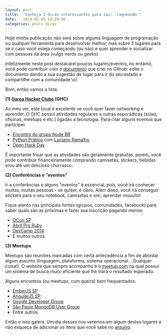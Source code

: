 ```yaml
---
layout: post
title:  "Conheça 3 dicas interessantes para sair 'raqueando'"
date:   2014-02-05 14:29:56
categories: posts dicas
---
```


Hoje minha publicação não será sobre alguma linguagem de programação ou qualquer ferramenta para desenvolver melhor, mas sobre 3 lugares para se ir caso você esteja começando (ou não) e quer aprender e socializar com pessoas da área (vulgo nerds ou geeks).

Infelizmente neste post destacarei poucos lugares/eventos, no entanto, você pode contribuir com o [documento][meet-devs] que criei no Github: edite o documento dando a sua sugestão de lugar para ir do seu estado e compartilhe com a comunidade \o/.

Bom, então vamos a lista:

**(1) [Garoa Hacker Clube][garoa] (GHC)**

Ao meu ver, este local é excelente se você quer fazer *networking* e aprender. O GHC possui atividades regulares e outras esporádicas (aulas, oficinas, meetups e etc.) ligadas a tecnologia. Para citar alguns eventos que participei:

* [Encontro do grupo Node BR][encontro-node-br]
* [Python Prático][python-pratico] com [Luciano Ramalho][luciano-ramalho]
* [Open Hack Day][hackday]

É importante frisar que as atividades são geralmente gratuitas, porém, você pode contribuir financeiramente comprando camisetas, stickers, bebidas e/ou até um delicioso churrasco.


**(2) Conferências e "eventos"**

Ir a conferências e alguns "eventos" é essencial, pois, você irá conhecer muitas, muitas pessoas - se quiser, é claro. Além disso, você irá conseguir stickers para o seu notebook, camisetas e sim, aprender muuuito!

Fique atento nas principais fontes (grupos, comunidades, facebook) para saber quais são as próximas e fazer sua inscrição pagando menos:

* [QCon SP][qcon]
* [Abril Pro Ruby][pro-ruby]
* [DevCamp 2014][devcamp]
* E muitos outros.


**(3) Meetups**

Meetups são reuniões marcadas com certa antecedência a fim de abordar algum assunto (linguagem, plataforma, sistema operacional... Qualquer coisa!). O website que sempre acompanho é o [meetup.com][meetup] na qual possui um sistema de busca muito eficiente que lhe trará o resultado esperado.

Alguns encontros (ou meetups, com queira) bem frequentados:

* [EmberJS SP][met-emberjs-sp]
* [AngularJS SP][met-angularjs-sp]
* [Google Developer Group][met-gdg-sp]
* [São Paulo MongoDB User Group][met-sp-mongodb-ug]
* Entre outros.

Então e isso galera. Um dia desses nos veremos em algum destes lugares e não esqueça de adicionar os itens que você sabe no [arquivo][meet-devs].

<!-- Links -->

[meet-devs]: https://github.com/marcker/meet-devs

[garoa]: https://garoa.net.br
[encontro-node-br]: https://garoa.net.br/wiki/Encontro_sobre_node.js_do_NodeBR
[python-pratico]: https://garoa.net.br/wiki/Python_Pr%C3%A1tico
[luciano-ramalho]: https://twitter.com/ramalhoorg

[hackday]: https://garoa.net.br/wiki/Hackday
[qcon]: http://qconsp.com/
[pro-ruby]: http://abrilproruby.com/pt/
[devcamp]: http://www.devcamp.com.br/

[meetup]: http://www.meetup.com/

[met-emberjs-sp]: http://www.meetup.com/Ember-js-Sao-Paulo/
[met-angularjs-sp]: http://www.meetup.com/AngularJS-Sao-Paulo/
[met-gdg-sp]: http://www.meetup.com/GDG-SP/
[met-sp-mongodb-ug]: http://www.meetup.com/SP-MongoDB/